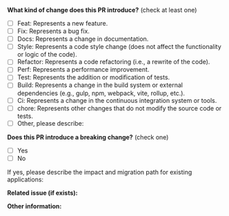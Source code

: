 <!-- (Update "[ ]" to "[x]" to check a box) -->

**What kind of change does this PR introduce?** (check at least one)

- [ ] Feat: Represents a new feature.
- [ ] Fix: Represents a bug fix.
- [ ] Docs: Represents a change in documentation.
- [ ] Style: Represents a code style change (does not affect the functionality or logic of the code).
- [ ] Refactor: Represents a code refactoring (i.e., a rewrite of the code).
- [ ] Perf: Represents a performance improvement.
- [ ] Test: Represents the addition or modification of tests.
- [ ] Build: Represents a change in the build system or external dependencies (e.g., gulp, npm, webpack, vite, rollup, etc.).
- [ ] Ci: Represents a change in the continuous integration system or tools.
- [ ] chore: Represents other changes that do not modify the source code or tests.
- [ ] Other, please describe:

**Does this PR introduce a breaking change?** (check one)

- [ ] Yes
- [ ] No

If yes, please describe the impact and migration path for existing applications:

**Related issue (if exists):**

**Other information:**

